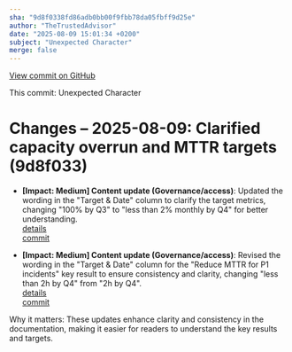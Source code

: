```yaml
---
sha: "9d8f0338fd86adb0bb00f9fbb78da05fbff9d25e"
author: "TheTrustedAdvisor"
date: "2025-08-09 15:01:34 +0200"
subject: "Unexpected Character"
merge: false
---
```


[View commit on GitHub](https://github.com/TheTrustedAdvisor/FabricAdoptionFramework/commit/9d8f0338fd86adb0bb00f9fbb78da05fbff9d25e)

This commit: Unexpected Character

# Changes – 2025-08-09: Clarified capacity overrun and MTTR targets (9d8f033)

- **[Impact: Medium] Content update (Governance/access)**: Updated the wording in the "Target & Date" column to clarify the target metrics, changing "100% by Q3" to "less than 2% monthly by Q4" for better understanding.  
   [details](/docs/about/changes/2025-08-09-define-your-mission-and-objectives)  
   [commit](https://github.com/TheTrustedAdvisor/FabricAdoptionFramework/commit/9d8f0338fd86adb0bb00f9fbb78da05fbff9d25e)

- **[Impact: Medium] Content update (Governance/access)**: Revised the wording in the "Target & Date" column for the "Reduce MTTR for P1 incidents" key result to ensure consistency and clarity, changing "less than 2h by Q4" from "2h by Q4".  
   [details](/docs/about/changes/2025-08-09-define-your-mission-and-objectives)  
   [commit](https://github.com/TheTrustedAdvisor/FabricAdoptionFramework/commit/9d8f0338fd86adb0bb00f9fbb78da05fbff9d25e)

Why it matters: These updates enhance clarity and consistency in the documentation, making it easier for readers to understand the key results and targets.
